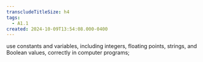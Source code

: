 ```yaml
---
transcludeTitleSize: h4
tags:
  - A1.1
created: 2024-10-09T13:54:08.000-0400
---
```

use constants and variables, including integers, floating points, strings, and Boolean values, correctly in computer programs;